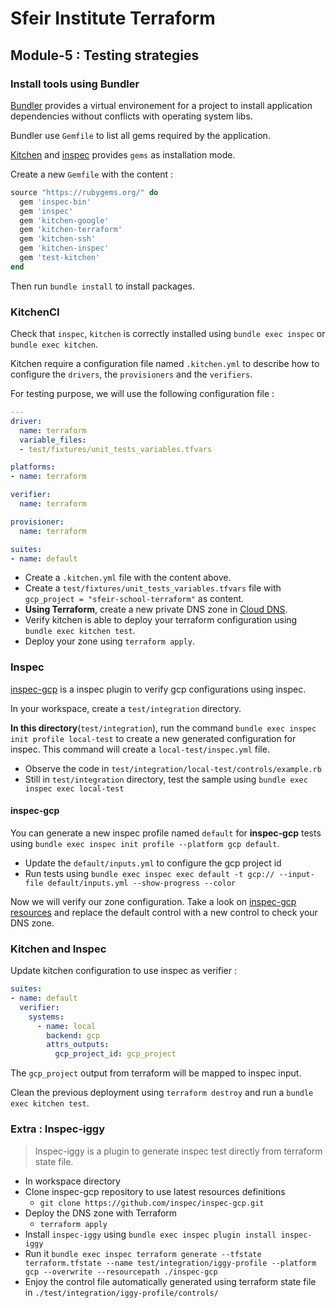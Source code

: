 # Sfeir Institute Terraform

## Module-5 : Testing strategies

### Install tools using Bundler

[Bundler](https://bundler.io/) provides a virtual environement for a project to install application dependencies without conflicts with operating system libs.

Bundler use `Gemfile` to list all gems required by the application.

[Kitchen](https://kitchen.ci/) and [inspec](https://www.inspec.io/) provides `gems` as installation mode.

Create a new `Gemfile` with the content :

```ruby
source "https://rubygems.org/" do
  gem 'inspec-bin'
  gem 'inspec'
  gem 'kitchen-google'
  gem 'kitchen-terraform'
  gem 'kitchen-ssh'
  gem 'kitchen-inspec'
  gem 'test-kitchen'
end
```

Then run `bundle install` to install packages.

### KitchenCI

Check that `inspec`, `kitchen` is correctly installed using `bundle exec inspec` or `bundle exec kitchen`.

Kitchen require a configuration file named `.kitchen.yml` to describe how to configure the `drivers`, the `provisioners` and the `verifiers`.

For testing purpose, we will use the following configuration file :

```yaml
---
driver:
  name: terraform
  variable_files:
  - test/fixtures/unit_tests_variables.tfvars

platforms:
- name: terraform

verifier:
  name: terraform

provisioner:
  name: terraform

suites:
- name: default
```

* Create a `.kitchen.yml` file with the content above.
* Create a `test/fixtures/unit_tests_variables.tfvars` file with `gcp_project = "sfeir-school-terraform"` as content.
* **Using Terraform**, create a new private DNS zone in [Cloud DNS](https://registry.terraform.io/providers/hashicorp/google/latest/docs/resources/dns_managed_zone).
* Verify kitchen is able to deploy your terraform configuration using `bundle exec kitchen test`.
* Deploy your zone using `terraform apply`.

### Inspec

[inspec-gcp](https://github.com/inspec/inspec-gcp) is a inspec plugin to verify gcp configurations using inspec.

In your workspace, create a `test/integration` directory.

**In this directory**(`test/integration`), run the command `bundle exec inspec init profile local-test` to create a new generated configuration for inspec.
This command will create a `local-test/inspec.yml` file.

* Observe the code in `test/integration/local-test/controls/example.rb`
* Still in `test/integration` directory, test the sample using `bundle exec inspec exec local-test`

#### inspec-gcp

You can generate a new inspec profile named `default` for **inspec-gcp** tests using `bundle exec inspec init profile --platform gcp default`.

* Update the `default/inputs.yml` to configure the gcp project id
* Run tests using `bundle exec inspec exec default -t gcp:// --input-file default/inputs.yml --show-progress --color`


Now we will verify our zone configuration. Take a look on [inspec-gcp resources](https://github.com/inspec/inspec-gcp/tree/main/docs/resources) and replace the default control with a new control to check your DNS zone.

### Kitchen and Inspec

Update kitchen configuration to use inspec as verifier :

```yaml
suites:
- name: default
  verifier:
    systems:
      - name: local
        backend: gcp
        attrs_outputs:
          gcp_project_id: gcp_project
```

The `gcp_project` output from terraform will be mapped to inspec input.

Clean the previous deployment using `terraform destroy` and run a `bundle exec kitchen test`.

### Extra : Inspec-iggy

> Inspec-iggy is a plugin to generate inspec test directly from terraform state file.

* In workspace directory
* Clone inspec-gcp repository to use latest resources definitions
  * `git clone https://github.com/inspec/inspec-gcp.git`
* Deploy the DNS zone with Terraform
  * `terraform apply`
* Install `inspec-iggy` using `bundle exec inspec plugin install inspec-iggy`
* Run it `bundle exec inspec terraform generate --tfstate terraform.tfstate --name test/integration/iggy-profile --platform gcp --overwrite --resourcepath ./inspec-gcp`
* Enjoy the control file automatically generated using terraform state file in `./test/integration/iggy-profile/controls/`
